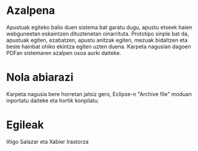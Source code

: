 # Azalpena

Apustuak egiteko balio duen sistema bat garatu dugu, apustu etxeek haien webguneetan eskaintzen dituztenetan oinarrituta. Prototipo sinple bat da, apustuak egiten, ezabatzen, apustu anitzak egiten, mezuak bidaltzen eta beste hainbat ohiko ekintza egiten uzten duena. Karpeta nagusian dagoen PDFan sistemaren azalpen osoa aurki daiteke. 

# Nola abiarazi

Karpeta nagusia bere horretan jatsiz gero, Eclipse-n "Archive file" moduan inportatu daiteke eta hortik konpilatu. 

# Egileak

Iñigo Salazar eta Xabier Irastorza

